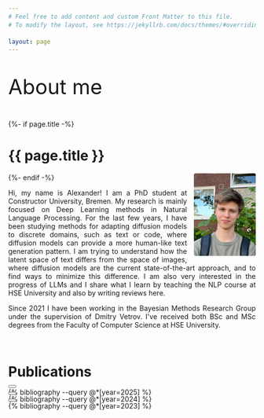 ```yaml
---
# Feel free to add content and custom Front Matter to this file.
# To modify the layout, see https://jekyllrb.com/docs/themes/#overriding-theme-defaults

layout: page
---
```



<p style="font-size: 42px">
About me
</p>

<div class="home">
  {%- if page.title -%}
    <h1 class="page-heading">{{ page.title }}</h1>
  {%- endif -%}
  <img src="/assets/img.png" style="width:25%; border-radius: 2.5%; float: right; margin-left: 1em">
</div>

<p style="text-align: justify">
Hi, my name is Alexander! I am a PhD student at Constructor University, Bremen. My research is mainly focused on Deep Learning methods in Natural Language Processing. For the last few years, I have been studying methods for adapting diffusion models to discrete domains, such as text or code, where diffusion models can provide a more human-like text generation pattern. I am trying to understand how the latent space of text differs from the space of images, where diffusion models are the current state-of-the-art approach, and to find ways to minimize this difference. I am also very interested in the progress of LLMs and I share what I learn by teaching the NLP course at HSE University and also by writing reviews here.
</p>

<p style="text-align: justify">
Since 2021 I have been working in the Bayesian Methods Research Group under the supervision of Dmitry Vetrov. I've received both BSc and MSc degrees from the Faculty of Computer Science at HSE University.
</p>

&nbsp;

# Publications

<div class="publication" id="year-2025" style="display: block; margin-top:-20px">
    <button class="toggle-button" onclick="toggleArrow('2025')"></button>
    <div class="year-content" id="content-2025" style="display: block;">
        {% bibliography --query @*[year=2025] %}
    </div>
</div>

<div class="publication" id="year-2024" style="display: block; margin-top:-20px">
    <button class="toggle-button" onclick="toggleArrow('2024')"></button>
    <div class="year-content" id="content-2024" style="display: block;">
        {% bibliography --query @*[year=2024] %}
    </div>
</div>

<div class="publication" id="year-2023" style="display: block; margin-top:-20px">
    <button class="toggle-button" onclick="toggleArrow('2023')"></button>
    <div class="year-content" id="content-2025" style="display: block;">
        {% bibliography --query @*[year=2023] %}
    </div>
</div>